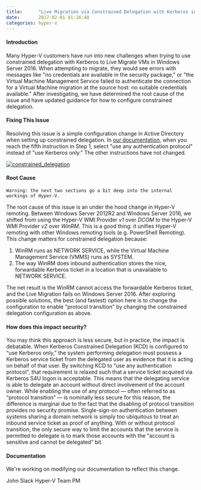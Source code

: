 ```yaml
---
title:      "Live Migration via Constrained Delegation with Kerberos in Windows Server 2016"
date:       2017-02-01 01:16:48
categories: hyper-v
---
```

#### Introduction

Many Hyper-V customers have run into new challenges when trying to use constrained delegation with Kerberos to Live Migrate VMs in Windows Server 2016. When attempting to migrate, they would see errors with messages like "no credentials are available in the security package," or "the Virtual Machine Management Service failed to authenticate the connection for a Virtual Machine migration at the source host: no suitable credentials available." After investigating, we have determined the root cause of the issue and have updated guidance for how to configure constrained delegation. 

#### Fixing This Issue

Resolving this issue is a simple configuration change in Active Directory when setting up constrained delegation. In [our documentation](https://technet.microsoft.com/en-us/windows-server-docs/compute/hyper-v/deploy/set-up-hosts-for-live-migration-without-failover-clustering), when you reach the fifth instruction in Step 1, select "use any authentication protocol" instead of "use Kerberos only." The other instructions have not changed. 

[![constrained_delegation](https://msdnshared.blob.core.windows.net/media/2017/02/constrained_delegation.png)](https://msdnshared.blob.core.windows.net/media/2017/02/constrained_delegation.png)

#### Root Cause
    
    
    Warning: the next two sections go a bit deep into the internal workings of Hyper-V.

The root cause of this issue is an under the hood change in Hyper-V remoting. Between Windows Server 2012R2 and Windows Server 2016, we shifted from using the Hyper-V WMI Provider *v1* over *DCOM* to the Hyper-V WMI Provider *v2* over *WinRM*. This is a good thing: it unifies Hyper-V remoting with other Windows remoting tools (e.g. PowerShell Remoting). This change matters for constrained delegation because: 

  1. WinRM runs as NETWORK SERVICE, while the Virtual Machine Management Service (VMMS) runs as SYSTEM.
  2. The way WinRM does inbound authentication stores the nice, forwardable Kerberos ticket in a location that is unavailable to NETWORK SERVICE.

The net result is the WinRM cannot access the forwardable Kerberos ticket, and the Live Migration fails on Windows Server 2016. After exploring possible solutions, the best (and fastest) option here is to change the configuration to enable "protocol transition" by changing the constrained delegation configuration as above. 

#### How does this impact security?

You may think this approach is less secure, but in practice, the impact is debatable. When Kerberos Constrained Delegation (KCD) is configured to “use Kerberos only,” the system performing delegation must possess a Kerberos service ticket from the delegated user as evidence that it is acting on behalf of that user. By switching KCD to “use any authentication protocol”, that requirement is relaxed such that a service ticket acquired via Kerberos S4U logon is acceptable. This means that the delegating service is able to delegate an account without direct involvement of the account owner. While enabling the use of any protocol — often referred to as “protocol transition” — is nominally less secure for this reason, the difference is marginal due to the fact that the disabling of protocol transition provides no security promise. Single-sign-on authentication between systems sharing a domain network is simply too ubiquitous to treat an inbound service ticket as proof of anything. With or without protocol transition, the only secure way to limit the accounts that the service is permitted to delegate is to mark those accounts with the “account is sensitive and cannot be delegated” bit. 

#### Documentation

We're working on modifying our documentation to reflect this change. 

John Slack Hyper-V Team PM
